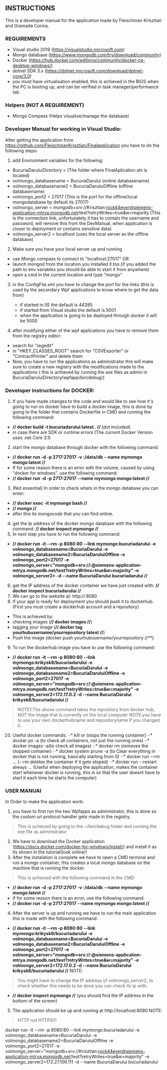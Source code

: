 ## INSTRUCTIONS

This is a developer manual for the application made by Fleischman Krisztian and Gramada Corina.

### REQUIREMENTS
- Visual studio 2019 (https://visualstudio.microsoft.com)
- Mongo database (https://www.mongodb.com/try/download/community)
- Docker (https://hub.docker.com/editions/community/docker-ce-desktop-windows/)
- dotnet SDK 3.x  (https://dotnet.microsoft.com/download/dotnet-core/3.0)
- you must have virtualisation enabled, this is achieved in the BIOS when the PC is booting up, and can be verified in task manager/performance tab


### Helpers (NOT A REQUIREMENT)
 - Mongo Compass (Helps visualise/manage the database)

### Developer Manual for working in Visual Studio:
After getting the application from https://github.com/FleischmanKrisztian/Finalapplication you have to do the following steps:
1. add Environment variables for the following:
- BucuriaDaruluiDirectory  =  (The folder where FinalAplication.sln is located)
- volmongo_databasename  =  BucuriaDarului  (online databasename)
- volmongo_databasename2  = BucuriaDaruluiOffline   (offline databasename)
- volmongo_port2 = 27017 (This is the port for the offline/local mongodatabase by default its 27017)
- volmongo_server  =  mongodb+srv://Krisztian:rock44ever@siemens-application-mtrya.mongodb.net/test?retryWrites=true&w=majority   (This is the connection link, unfortunately it has to contain the username and password, will remove this from the DevManual, when application is closer to deployment or contains sensitive data)
- volmongo_server2  =  localhost (uses the local server as the offline database)

2. Make sure you have your local server up and running
- use Mongo compass to connect to "localhost:27017"
OR
- launch mongod from the location you installed it too.(if you added the path to env variables you should be able to start it from anywhere)
- open a cmd in the current location and type "mongo"


3. in the ConfigFile.xml you have to change the port for the links (this is used by the secondary Wpf applications to know where to get the data from)
    - if started in IIS the default is 44395
    - if started from Visual studio the default is 5001
    - when the application is going to be deployed through docker it will be 5000

4. after modifying either of the wpf applications you have to remove them from the registry editor:
- search for "regedit"
- in "HKEY_CLASSES_ROOT" search for "CSVExporter" or "ContractPrinter" and delete them
- Now, you have to run the applications as administrator this will make sure to create a new registry with the modifications made to the applications ( this is achieved by running the exe files as admin in BucuriaDaruluiDirectory/wpfapp/bin/debug/)

### Developer instructions for DOCKER:


1. If you have made changes to the code and would like to see how it's going to run on docker have to build a docker image, this is done by going to the folder that contains Dockerfile in CMD and running the following command:
- **//   docker build -t bucuriadarului:latest .   //**  (dot included)
- in case there are SDK or runtime errors (The current Docker Version uses .net Core 3.1)
2. start the mongo database through docker with the following command:
- **//   docker run -d -p 2717:27017 -v :/data/db --name mymongo mongo:latest   //**
- If for some reason there is an error with the volume, caused by using "docker for windows", use the following command:
- **//   docker run -d -p 2717:27017 --name mymongo mongo:latest   //**
3. (Not essential) In order to check whats in the mongo database you can enter:
- **//   docker exec -it mymongo bash   //**
- **//   mongo   //**
- after this its mongocode that you can find online.
4. get the Ip address of the docker mongo database with the following command:
**//   docker inspect mymongo   //**
5. In next step you have to run the following command:
- **//   docker run -it --rm -p 8080:80 --link mymongo:bucuriadarului -e volmongo_databasename=BucuriaDarului -e volmongo_databasename2=BucuriaDaruluiOffline -e volmongo_port2=27017 -e volmongo_server="mongodb+srv://<username>:<password>@siemens-application-mtrya.mongodb.net/test?retryWrites=true&w=majority" -e volmongo_server2=<IP address of the mongo database> -d --name BucuriaDarului bucuriadarului   //**
6. get the IP address of the docker container we have just created with:
**//   docker inspect bucuriadarului   //**
7. We can go to the website at:
http://<Ipofcontainer>:8080
8. If your app is ready for deployment you should push it to dockerhub.(First you must create a dockerhub account and a repository)
- This is achieved by:
- checking images (**//   docker images   //**)
- tagging your image (**//   docker tag <IDOFIMAGE> yourhubusername/yourrepository:latest   //**) 
- Push the image (docker push yourhubusername/yourrepository   //**)
9. To run the dockerhub image you have to use the following command:
- **//   docker run -it --rm -p 8080:80 --link mymongo:krikysk8/bucuriadarului -e volmongo_databasename=BucuriaDarului -e volmongo_databasename2=BucuriaDaruluiOffline -e volmongo_port2=27017 -e volmongo_server="mongodb+srv://<username>:<password>@siemens-application-mtrya.mongodb.net/test?retryWrites=true&w=majority" -e volmongo_server2=172.17.0.2 -d --name BucuriaDarului krikysk8/bucuriadarului   //**
>  NOTE1:The above command takes the repository from docker hub, NOT the image that is currently on the local computer
>  NOTE:you have to use your own dockerhubname and repositoryname if you changed it.
10. Useful docker commands:
⋅⋅* kill <id> or <name> (stops the running container)
⋅⋅* docker ps -a (to check all containers, not just the running ones)
⋅⋅* docker images -a(to check all images)
⋅⋅* docker rm <id> (removes the stopped container)
⋅⋅* docker system prune -a (to Clear everything in docker that is not running, basically starting from 0)
⋅⋅* docker run --rm ... (--rm deletes the container if it gets stoped)
⋅⋅* docker run --restart always ... (Useful when deploying the application, makes the container start whenever docker is running, this is so that the user doesnt have to start it each time he starts the computer) 


### USER MANUAl
In Order to make the application work:
1. you have to first run the two Wpfapps as administrator, this is done so the custom url protocol handler gets made in the registry.
>This is achieved by going to the ~/bin/debug folder and running the exe file as administrator
2. We have to download the Docker application (https://docs.docker.com/docker-for-windows/install/) and install it as its shown in the tutorial(look online)!
3. After the instalation is complete we have to open a CMD terminal and run a mongo container, this creates a local mongo database on the machine that is running the docker. 
>This is achieved with the following command in the CMD:
- **//   docker run -d -p 2717:27017 -v :/data/db --name mymongo mongo:latest   //**
- If for some reason there is an error, use the following command:
- **//   docker run -d -p 2717:27017 --name mymongo mongo:latest   //**
4. After the server is up and running we have to run the main application this is made with the following command:
- **//   docker run -it --rm -p 8080:80 --link mymongo:krikysk8/bucuriadarului -e volmongo_databasename=BucuriaDarului -e volmongo_databasename2=BucuriaDaruluiOffline -e volmongo_port2=27017 -e volmongo_server="mongodb+srv://<username>:<password>@siemens-application-mtrya.mongodb.net/test?retryWrites=true&w=majority" -e volmongo_server2=172.17.0.2 -d --name BucuriaDarului krikysk8/bucuriadarului   //**
NOTE:
>You might have to change the IP address of volmongo_server2, to check whether this needs to be done you can check its ip with:
- **//   docker inspect mymongo   //**  (you should find the IP address in the bottom of the screen)
5. The application should be up and running at http://localhost:8080
NOTE:
> HTTP not HTTPS!!!

docker run -it --rm -p 8080:80 --link mymongo:bucuriadarului -e volmongo_databasename=BucuriaDarului -e volmongo_databasename2=BucuriaDaruluiOffline -e volmongo_port2=27017 -e volmongo_server="mongodb+srv://Krisztian:rock44ever@siemens-application-mtrya.mongodb.net/test?retryWrites=true&w=majority" -e volmongo_server2=172.27.106.111 -d --name BucuriaDarului bucuriadarului

